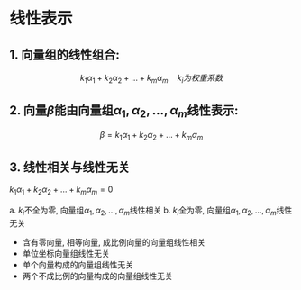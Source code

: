 # 线性表示

## 1. 向量组的线性组合:

$$k_1\alpha_1+k_2\alpha_2+\dots+k_m\alpha_m \quad k_i为权重系数$$

## 2. 向量$\beta$能由向量组$\alpha_1, \alpha_2, \dots, \alpha_m$线性表示:

$$
\beta=k_1\alpha_1+k_2\alpha_2+\dots+k_m\alpha_m
$$

## 3. 线性相关与线性无关

$k_1\alpha_1+k_2\alpha_2+\dots+k_m\alpha_m=0$

a. $k_i$不全为零, 向量组$\alpha_1, \alpha_2, \dots, \alpha_m$线性相关
b. $k_i$全为零, 向量组$\alpha_1, \alpha_2, \dots, \alpha_m$线性无关

- 含有零向量, 相等向量, 成比例向量的向量组线性相关
- 单位坐标向量组线性无关
- 单个向量构成的向量组线性无关
- 两个不成比例的向量构成的向量组线性无关
